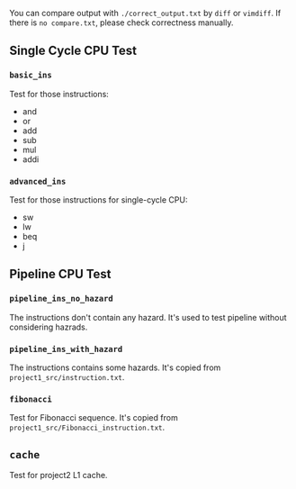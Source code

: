 You can compare output with `./correct_output.txt` by `diff` or `vimdiff`.
If there is `no compare.txt`, please check correctness manually.

## Single Cycle CPU Test

### `basic_ins`
Test for those instructions:
- and 
- or 
- add 
- sub 
- mul 
- addi

### `advanced_ins`
Test for those instructions for single-cycle CPU:
- sw
- lw
- beq
- j

## Pipeline CPU Test

### `pipeline_ins_no_hazard`
The instructions don't contain any hazard. It's used to test pipeline without considering hazrads.

### `pipeline_ins_with_hazard`
The instructions contains some hazards. It's copied from `project1_src/instruction.txt`. 

### `fibonacci`
Test for Fibonacci sequence. It's copied from `project1_src/Fibonacci_instruction.txt`.

## `cache`
Test for project2 L1 cache.
